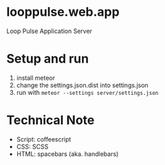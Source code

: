 looppulse.web.app
=================

Loop Pulse Application Server

Setup and run
=================

1. install meteor
2. change the settings.json.dist into settings.json
3. run with `meteor --settings server/settings.json`

Technical Note
=================

- Script: coffeescript
- CSS: SCSS
- HTML: spacebars (aka. handlebars)
